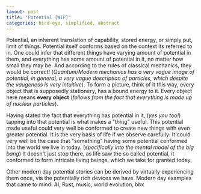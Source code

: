 ```yaml
---
layout: post
title: "Potential [WIP]"
categories: bird-eye, simplified, abstract
---
```

Potential, an inherent translation of capability, stored energy, or simply put, limit of things. Potential itself conforms based on the context its referred to in. One could infer that different things have varying amount of potential in them, and everything has some amount of potential in it, no matter how small they may be. And according to the rules of classical mechanics, they would be correct! (_Quantum/Modern mechanics has a very vague image of potential, in general, a very vague description of particles, which despite the vaugeness is very intuitive_). To form a picture, think of it this way, every object that is supposedly stationery, has a bound energy to it. Every object here means **every object** (_follows from the fact that everything is made up of nuclear particles_). 


Having stated the fact that everything has potential in it, (_yes you too!_) tapping into that potential is what makes a "thing" useful. This potential made useful could very well be conformed to create new things with even greater potential. It is the very basis of life if we observe carefully: It could very well be the case that "something" having some potential  conformed into the world we live in today. (_specifically into the mental model of the big bang_) It doesn't just stop there, as life saw the so called potential, it conformed to form intricate living beings, which we take for granted today. 

Other modern day potential stories can be derived by virtually experiencing them once, via the potentially rich devices we have. 
Modern day examples that came to mind:
 AI, Rust, music, world evolution, bbx



